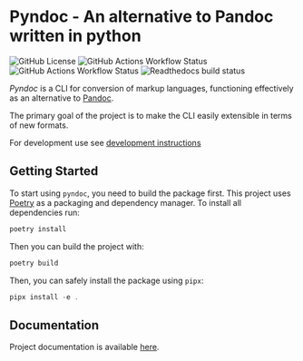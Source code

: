 # Pyndoc - An alternative to Pandoc written in python

![GitHub License](https://img.shields.io/github/license/ZPRP24Z/pyndoc)
![GitHub Actions Workflow Status](https://img.shields.io/github/actions/workflow/status/ZPRP24Z/pyndoc/format.yml?label=formatting)
![GitHub Actions Workflow Status](https://img.shields.io/github/actions/workflow/status/ZPRP24Z/pyndoc/test.yml?label=tests)
![Readthedocs build status](https://readthedocs.org/projects/pyndoc/badge/?version=latest&style=flat)


*Pyndoc* is a CLI for conversion of markup languages, functioning effectively as an alternative to [Pandoc](https://github.com/jgm/pandoc).

The primary goal of the project is to make the CLI easily extensible in terms of new formats.

For development use see [development instructions](https://pyndoc.readthedocs.io/en/latest/development-instructions.html)

## Getting Started

To start using `pyndoc`, you need to build the package first. This project uses [Poetry](https://python-poetry.org/) as a packaging and dependency manager. To install all dependencies run:

```sh
poetry install
```

Then you can build the project with:

```sh
poetry build
```

Then, you can safely install the package using `pipx`:

```as
pipx install -e .
```

## Documentation

Project documentation is available [here](https://pyndoc.readthedocs.io/en/latest/index.html).
